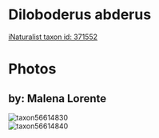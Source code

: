 
Diloboderus abderus
===================
  
[iNaturalist taxon id: 371552](https://www.inaturalist.org/taxa/371552)
# Photos

## by: Malena Lorente
  
![taxon56614830](https://inaturalist-open-data.s3.amazonaws.com/photos/61110748/medium.jpeg)  
![taxon56614840](https://inaturalist-open-data.s3.amazonaws.com/photos/61110763/medium.jpeg)